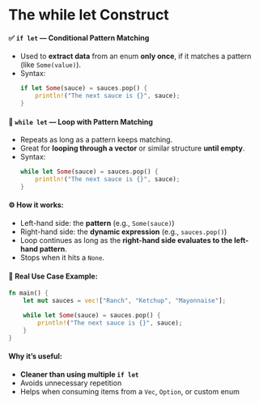 # The while let Construct

#### ✅ `if let` — Conditional Pattern Matching
- Used to **extract data** from an enum **only once**, if it matches a pattern (like `Some(value)`).
- Syntax:
  ```rust
  if let Some(sauce) = sauces.pop() {
      println!("The next sauce is {}", sauce);
  }
  ```

#### 🔁 `while let` — Loop with Pattern Matching
- Repeats as long as a pattern keeps matching.
- Great for **looping through a vector** or similar structure **until empty**.
- Syntax:
  ```rust
  while let Some(sauce) = sauces.pop() {
      println!("The next sauce is {}", sauce);
  }
  ```

#### ⚙️ How it works:
- Left-hand side: the **pattern** (e.g., `Some(sauce)`)
- Right-hand side: the **dynamic expression** (e.g., `sauces.pop()`)
- Loop continues as long as the **right-hand side evaluates to the left-hand pattern**.
- Stops when it hits a `None`.

#### 📌 Real Use Case Example:
```rust
fn main() {
    let mut sauces = vec!["Ranch", "Ketchup", "Mayonnaise"];

    while let Some(sauce) = sauces.pop() {
        println!("The next sauce is {}", sauce);
    }
}
```

#### Why it’s useful:
- **Cleaner than using multiple `if let`**
- Avoids unnecessary repetition
- Helps when consuming items from a `Vec`, `Option`, or custom enum
